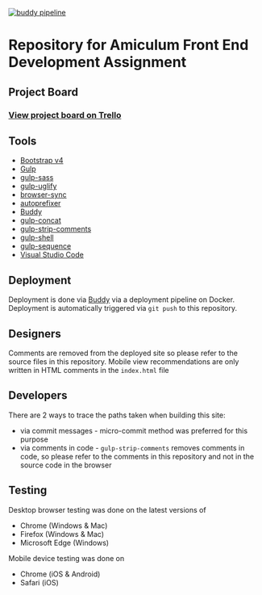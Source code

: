 [![buddy pipeline](https://app.buddy.works/builtforfifty/amiculum-fed-assignment/pipelines/pipeline/125098/badge.svg?token=b4cc1ef3fb8ac1b8e9672c03dd98328fb48bd87e72d523c4e8a4a5af5d822321 "buddy pipeline")](https://app.buddy.works/builtforfifty/amiculum-fed-assignment/pipelines/pipeline/125098)

Repository for Amiculum Front End Development Assignment
========================================================

Project Board
-------------

### [View project board on Trello](https://trello.com/b/MnKYanmf/amiculum-front-end-development-assignment)

Tools
----------

- [Bootstrap v4](https://getbootstrap.com/)
- [Gulp](https://gulpjs.com/)
- [gulp-sass](https://github.com/dlmanning/gulp-sass)
- [gulp-uglify](https://github.com/terinjokes/gulp-uglify)
- [browser-sync](https://github.com/BrowserSync/browser-sync)
- [autoprefixer](https://github.com/postcss/autoprefixer)
- [Buddy](https://buddy.works/)
- [gulp-concat](https://github.com/contra/gulp-concat)
- [gulp-strip-comments](https://github.com/RnbWd/gulp-strip-comments)
- [gulp-shell](https://github.com/sun-zheng-an/gulp-shell)
- [gulp-sequence](https://github.com/teambition/gulp-sequence)
- [Visual Studio Code](https://code.visualstudio.com/)

Deployment
----------

Deployment is done via [Buddy](https://buddy.works/) via a deployment pipeline on Docker. Deployment is automatically triggered via `git push` to this repository.

Designers
---------

Comments are removed from the deployed site so please refer to the source files in this repository. Mobile view recommendations are only written in HTML comments in the `index.html` file 

Developers
----------

There are 2 ways to trace the paths taken when building this site:

- via commit messages - micro-commit method was preferred for this purpose
- via comments in code - `gulp-strip-comments` removes comments in code, so please refer to the comments in this repository and not in the source code in the browser

Testing
-------

Desktop browser testing was done on the latest versions of 

- Chrome (Windows & Mac)
- Firefox (Windows & Mac)
- Microsoft Edge (Windows)

Mobile device testing was done on

- Chrome (iOS & Android)
- Safari (iOS)